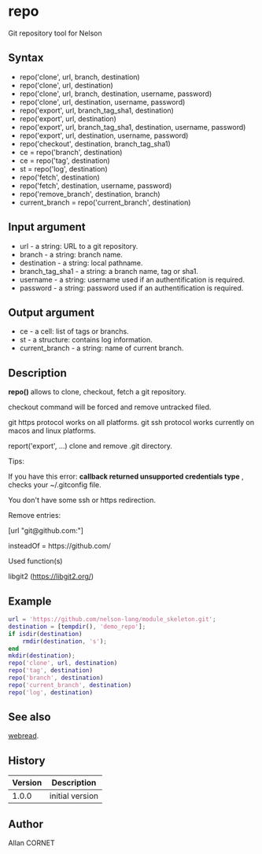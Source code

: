 # repo

Git repository tool for Nelson

## Syntax

- repo('clone', url, branch, destination)
- repo('clone', url, destination)
- repo('clone', url, branch, destination, username, password)
- repo('clone', url, destination, username, password)
- repo('export', url, branch_tag_sha1, destination)
- repo('export', url, destination)
- repo('export', url, branch_tag_sha1, destination, username, password)
- repo('export', url, destination, username, password)
- repo('checkout', destination, branch_tag_sha1)
- ce = repo('branch', destination)
- ce = repo('tag', destination)
- st = repo('log', destination)
- repo('fetch', destination)
- repo('fetch', destination, username, password)
- repo('remove_branch', destination, branch)
- current_branch = repo('current_branch', destination)

## Input argument

- url - a string: URL to a git repository.
- branch - a string: branch name.
- destination - a string: local pathname.
- branch_tag_sha1 - a string: a branch name, tag or sha1.
- username - a string: username used if an authentification is required.
- password - a string: password used if an authentification is required.

## Output argument

- ce - a cell: list of tags or branchs.
- st - a structure: contains log information.
- current_branch - a string: name of current branch.

## Description

  <p><b>repo()</b> allows to clone, checkout, fetch a git repository.</p>
  <p>checkout command will be forced and remove untracked filed.</p>
  <p>git https protocol works on all platforms. git ssh protocol works currently on macos and linux platforms.</p>
  <p>report('export', ...) clone and remove .git directory.</p>
  <p/>
  <p>Tips:</p>
  <p/>
  <p>If you have this error: <b>callback returned unsupported credentials type</b> , checks your ~/.gitconfig file.</p>
  <p>You don't have some  ssh or https redirection.</p>
  <p>Remove entries:</p>
  <p>[url "git@github.com:"]</p>
  <p>  insteadOf = https://github.com/</p>

Used function(s)

libgit2 (https://libgit2.org/)

## Example

```matlab
url = 'https://github.com/nelson-lang/module_skeleton.git';
destination = [tempdir(), 'demo_repo'];
if isdir(destination)
    rmdir(destination, 's');
end
mkdir(destination);
repo('clone', url, destination)
repo('tag', destination)
repo('branch', destination)
repo('current_branch', destination)
repo('log', destination)
```

## See also

[webread](webread.md).

## History

| Version | Description     |
| ------- | --------------- |
| 1.0.0   | initial version |

## Author

Allan CORNET
